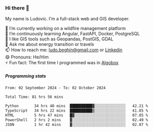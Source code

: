 ### Hi there 👋

My name is Ludovic. I'm a full-stack web and GIS developer.

 🔭 I’m currently working on a wildfire management platform<br/>
 🌱 I’m continuously learning Angular, FastAPI, Docker, PostgreSQL<br/>
 👯 I like GIS tools such as Geopandas, PostGIS, GDAL<br/>
 💬 Ask me about energy transition or travels<br/>
 📫 How to reach me: ludo.beghin@gmail.com or [Linkedin](https://www.linkedin.com/in/ludovic-beghin/)<br/>
 😄 Pronouns: He/Him<br/>
 ⚡ Fun fact: The first time I programmed was in [Algobox](https://fr.wikipedia.org/wiki/Algobox)<br/>

##### Programming stats
<!--START_SECTION:waka-->

```txt
From: 02 September 2024 - To: 02 October 2024

Total Time: 81 hrs 56 mins

Python       34 hrs 40 mins  ██████████▓░░░░░░░░░░░░░░   42.21 %
TypeScript   34 hrs 22 mins  ██████████▒░░░░░░░░░░░░░░   41.85 %
HTML         5 hrs 47 mins   █▓░░░░░░░░░░░░░░░░░░░░░░░   07.05 %
PowerShell   2 hrs 2 mins    ▓░░░░░░░░░░░░░░░░░░░░░░░░   02.49 %
JSON         1 hr 42 mins    ▓░░░░░░░░░░░░░░░░░░░░░░░░   02.07 %
```

<!--END_SECTION:waka-->
